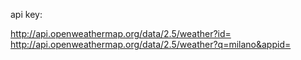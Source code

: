 api key:

http://api.openweathermap.org/data/2.5/weather?id=
http://api.openweathermap.org/data/2.5/weather?q=milano&appid=
